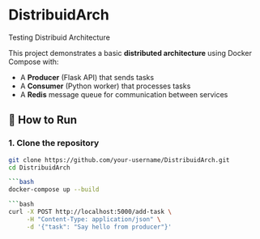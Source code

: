 # DistribuidArch
Testing Distribuid Architecture

This project demonstrates a basic **distributed architecture** using Docker Compose with:

- A **Producer** (Flask API) that sends tasks
- A **Consumer** (Python worker) that processes tasks
- A **Redis** message queue for communication between services

## 🚀 How to Run

### 1. Clone the repository

```bash
git clone https://github.com/your-username/DistribuidArch.git
cd DistribuidArch

```bash
docker-compose up --build

```bash
curl -X POST http://localhost:5000/add-task \
     -H "Content-Type: application/json" \
     -d '{"task": "Say hello from producer"}'
